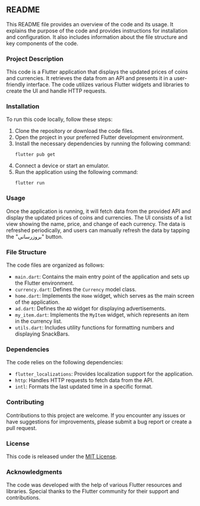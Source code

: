 ## README

This README file provides an overview of the code and its usage. It explains the purpose of the code and provides instructions for installation and configuration. It also includes information about the file structure and key components of the code.

### Project Description
This code is a Flutter application that displays the updated prices of coins and currencies. It retrieves the data from an API and presents it in a user-friendly interface. The code utilizes various Flutter widgets and libraries to create the UI and handle HTTP requests.

### Installation
To run this code locally, follow these steps:
1. Clone the repository or download the code files.
2. Open the project in your preferred Flutter development environment.
3. Install the necessary dependencies by running the following command:
   ```
   flutter pub get
   ```
4. Connect a device or start an emulator.
5. Run the application using the following command:
   ```
   flutter run
   ```

### Usage
Once the application is running, it will fetch data from the provided API and display the updated prices of coins and currencies. The UI consists of a list view showing the name, price, and change of each currency. The data is refreshed periodically, and users can manually refresh the data by tapping the "بروزرسانی" button.

### File Structure
The code files are organized as follows:
- `main.dart`: Contains the main entry point of the application and sets up the Flutter environment.
- `currency.dart`: Defines the `Currency` model class.
- `home.dart`: Implements the `Home` widget, which serves as the main screen of the application.
- `ad.dart`: Defines the `AD` widget for displaying advertisements.
- `my_item.dart`: Implements the `MyItem` widget, which represents an item in the currency list.
- `utils.dart`: Includes utility functions for formatting numbers and displaying SnackBars.

### Dependencies
The code relies on the following dependencies:
- `flutter_localizations`: Provides localization support for the application.
- `http`: Handles HTTP requests to fetch data from the API.
- `intl`: Formats the last updated time in a specific format.

### Contributing
Contributions to this project are welcome. If you encounter any issues or have suggestions for improvements, please submit a bug report or create a pull request.

### License
This code is released under the [MIT License](LICENSE).

### Acknowledgments
The code was developed with the help of various Flutter resources and libraries. Special thanks to the Flutter community for their support and contributions.